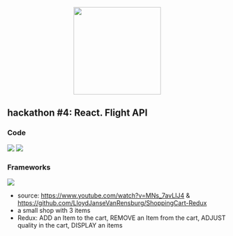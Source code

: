 <p align="center"><img src="https://upload.wikimedia.org/wikipedia/commons/thumb/a/a7/React-icon.svg/270px-React-icon.svg.png" height="200"></a></p>

## hackathon #4: React. Flight API

### Code
![](https://img.shields.io/badge/Code-JavaScript-blue)
![](https://img.shields.io/badge/Code-CSS-blue)

### Frameworks
![](https://img.shields.io/badge/Frameworks-React.js-yellow)

- source: https://www.youtube.com/watch?v=MNs_7avLIJ4  & https://github.com/LloydJanseVanRensburg/ShoppingCart-Redux
- a small shop with 3 items
- Redux: ADD an Item to the cart, REMOVE an Item from the cart, ADJUST quality in the cart, DISPLAY an items
